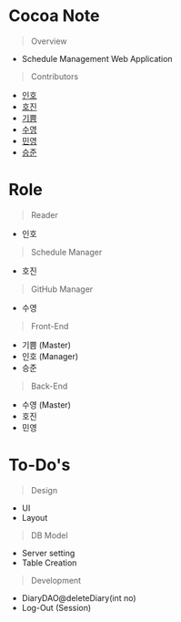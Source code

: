 # Cocoa Note
> Overview
- Schedule Management Web Application
> Contributors

- [인호](https://github.com/InhoAndrewJung)
- [호진](https://github.com/Neozuni)
- [기쁨](https://github.com/owneul-k)
- [수영](https://github.com/jason0803)
- [민영](https://github.com/qazwsx2800)
- [승준](https://github.com/chocemp)

# Role

> Reader
- 인호

> Schedule Manager
- 호진

> GitHub Manager
- 수영

> Front-End
- 기쁨 (Master)
- 인호 (Manager)
- 승준

> Back-End
- 수영 (Master)
- 호진
- 민영

# To-Do's
> Design
- UI
- Layout

> DB Model
- Server setting
- Table Creation

> Development
- DiaryDAO@deleteDiary(int no)
- Log-Out (Session)
